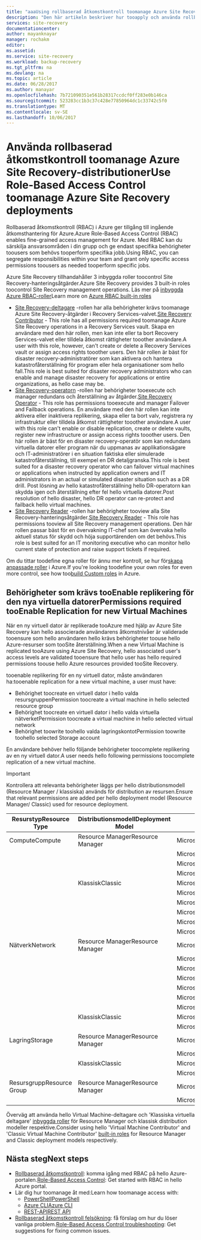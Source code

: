 ```yaml
---
title: "aaaUsing rollbaserad åtkomstkontroll toomanage Azure Site Recovery | Microsoft Docs"
description: "Den här artikeln beskriver hur tooapply och använda rollbaserad åtkomstkontroll (RBAC) toomanage Azure Site Recovery-distributioner"
services: site-recovery
documentationcenter: 
author: mayanknayar
manager: rochakm
editor: 
ms.assetid: 
ms.service: site-recovery
ms.workload: backup-recovery
ms.tgt_pltfrm: na
ms.devlang: na
ms.topic: article
ms.date: 06/28/2017
ms.author: manayar
ms.openlocfilehash: 7b721090351e561b28317ccdcf0ff283e0b146ca
ms.sourcegitcommit: 523283cc1b3c37c428e77850964dc1c33742c5f0
ms.translationtype: MT
ms.contentlocale: sv-SE
ms.lasthandoff: 10/06/2017
---
```

# <a name="use-role-based-access-control-toomanage-azure-site-recovery-deployments"></a><span data-ttu-id="b4f0b-103">Använda rollbaserad åtkomstkontroll toomanage Azure Site Recovery-distributioner</span><span class="sxs-lookup"><span data-stu-id="b4f0b-103">Use Role-Based Access Control toomanage Azure Site Recovery deployments</span></span>

<span data-ttu-id="b4f0b-104">Rollbaserad åtkomstkontroll (RBAC) i Azure ger tillgång till ingående åtkomsthantering för Azure.</span><span class="sxs-lookup"><span data-stu-id="b4f0b-104">Azure Role-Based Access Control (RBAC) enables fine-grained access management for Azure.</span></span> <span data-ttu-id="b4f0b-105">Med RBAC kan du särskilja ansvarsområden i din grupp och ge endast specifika behörigheter toousers som behövs tooperform specifika jobb.</span><span class="sxs-lookup"><span data-stu-id="b4f0b-105">Using RBAC, you can segregate responsibilities within your team and grant only specific access permissions toousers as needed tooperform specific jobs.</span></span>

<span data-ttu-id="b4f0b-106">Azure Site Recovery tillhandahåller 3 inbyggda roller toocontrol Site Recovery-hanteringsåtgärder.</span><span class="sxs-lookup"><span data-stu-id="b4f0b-106">Azure Site Recovery provides 3 built-in roles toocontrol Site Recovery management operations.</span></span> <span data-ttu-id="b4f0b-107">Läs mer på [inbyggda Azure RBAC-roller](../active-directory/role-based-access-built-in-roles.md)</span><span class="sxs-lookup"><span data-stu-id="b4f0b-107">Learn more on [Azure RBAC built-in roles](../active-directory/role-based-access-built-in-roles.md)</span></span>

* <span data-ttu-id="b4f0b-108">[Site Recovery-deltagare](../active-directory/role-based-access-built-in-roles.md#site-recovery-contributor) -rollen har alla behörigheter krävs toomanage Azure Site Recovery-åtgärder i Recovery Services-valvet.</span><span class="sxs-lookup"><span data-stu-id="b4f0b-108">[Site Recovery Contributor](../active-directory/role-based-access-built-in-roles.md#site-recovery-contributor) - This role has all permissions required toomanage Azure Site Recovery operations in a Recovery Services vault.</span></span> <span data-ttu-id="b4f0b-109">Skapa en användare med den här rollen, men kan inte eller ta bort Recovery Services-valvet eller tilldela åtkomst rättigheter tooother användare.</span><span class="sxs-lookup"><span data-stu-id="b4f0b-109">A user with this role, however, can't create or delete a Recovery Services vault or assign access rights tooother users.</span></span> <span data-ttu-id="b4f0b-110">Den här rollen är bäst för disaster recovery-administratörer som kan aktivera och hantera katastrofåterställning för program eller hela organisationer som hello fall.</span><span class="sxs-lookup"><span data-stu-id="b4f0b-110">This role is best suited for disaster recovery administrators who can enable and manage disaster recovery for applications or entire organizations, as hello case may be.</span></span>
* <span data-ttu-id="b4f0b-111">[Site Recovery-operatorn](../active-directory/role-based-access-built-in-roles.md#site-recovery-operator) -rollen har behörigheter tooexecute och manager redundans och återställning av åtgärder.</span><span class="sxs-lookup"><span data-stu-id="b4f0b-111">[Site Recovery Operator](../active-directory/role-based-access-built-in-roles.md#site-recovery-operator) - This role has permissions tooexecute and manager Failover and Failback operations.</span></span> <span data-ttu-id="b4f0b-112">En användare med den här rollen kan inte aktivera eller inaktivera replikering, skapa eller ta bort valv, registrera ny infrastruktur eller tilldela åtkomst rättigheter tooother användare.</span><span class="sxs-lookup"><span data-stu-id="b4f0b-112">A user with this role can't enable or disable replication, create or delete vaults, register new infrastructure or assign access rights tooother users.</span></span> <span data-ttu-id="b4f0b-113">Den här rollen är bäst för en disaster recovery-operatör som kan redundans virtuella datorer eller program när du uppmanas av applikationsägare och IT-administratörer i en situation faktiska eller simulerade katastrofåterställning, till exempel en DR detaljgranska.</span><span class="sxs-lookup"><span data-stu-id="b4f0b-113">This role is best suited for a disaster recovery operator who can failover virtual machines or applications when instructed by application owners and IT administrators in an actual or simulated disaster situation such as a DR drill.</span></span> <span data-ttu-id="b4f0b-114">Post lösning av hello katastrofåterställning hello DR-operatorn kan skydda igen och återställning efter fel hello virtuella datorer.</span><span class="sxs-lookup"><span data-stu-id="b4f0b-114">Post resolution of hello disaster, hello DR operator can re-protect and failback hello virtual machines.</span></span>
* <span data-ttu-id="b4f0b-115">[Site Recovery Reader](../active-directory/role-based-access-built-in-roles.md#site-recovery-reader) -rollen har behörigheter tooview alla Site Recovery-hanteringsåtgärder.</span><span class="sxs-lookup"><span data-stu-id="b4f0b-115">[Site Recovery Reader](../active-directory/role-based-access-built-in-roles.md#site-recovery-reader) - This role has permissions tooview all Site Recovery management operations.</span></span> <span data-ttu-id="b4f0b-116">Den här rollen passar bäst för en övervakning IT-chef som kan övervaka hello aktuell status för skydd och höja supportärenden om det behövs.</span><span class="sxs-lookup"><span data-stu-id="b4f0b-116">This role is best suited for an IT monitoring executive who can monitor hello current state of protection and raise support tickets if required.</span></span>

<span data-ttu-id="b4f0b-117">Om du tittar toodefine egna roller för ännu mer kontroll, se hur för[skapa anpassade roller](../active-directory/role-based-access-control-custom-roles.md) i Azure.</span><span class="sxs-lookup"><span data-stu-id="b4f0b-117">If you're looking toodefine your own roles for even more control, see how too[build Custom roles](../active-directory/role-based-access-control-custom-roles.md) in Azure.</span></span>

## <a name="permissions-required-tooenable-replication-for-new-virtual-machines"></a><span data-ttu-id="b4f0b-118">Behörigheter som krävs tooEnable replikering för den nya virtuella datorer</span><span class="sxs-lookup"><span data-stu-id="b4f0b-118">Permissions required tooEnable Replication for new Virtual Machines</span></span>
<span data-ttu-id="b4f0b-119">När en ny virtuell dator är replikerade tooAzure med hjälp av Azure Site Recovery kan hello associerade användarens åtkomstnivåer är validerade tooensure som hello användaren hello krävs behörigheter toouse hello Azure-resurser som tooSite återställning.</span><span class="sxs-lookup"><span data-stu-id="b4f0b-119">When a new Virtual Machine is replicated tooAzure using Azure Site Recovery, hello associated user's access levels are validated tooensure that hello user has hello required permissions toouse hello Azure resources provided tooSite Recovery.</span></span>

<span data-ttu-id="b4f0b-120">tooenable replikering för en ny virtuell dator, måste användaren ha:</span><span class="sxs-lookup"><span data-stu-id="b4f0b-120">tooenable replication for a new virtual machine, a user must have:</span></span>
* <span data-ttu-id="b4f0b-121">Behörighet toocreate en virtuell dator i hello valda resursgruppen</span><span class="sxs-lookup"><span data-stu-id="b4f0b-121">Permission toocreate a virtual machine in hello selected resource group</span></span>
* <span data-ttu-id="b4f0b-122">Behörighet toocreate en virtuell dator i hello valda virtuella nätverket</span><span class="sxs-lookup"><span data-stu-id="b4f0b-122">Permission toocreate a virtual machine in hello selected virtual network</span></span>
* <span data-ttu-id="b4f0b-123">Behörighet toowrite toohello valda lagringskontot</span><span class="sxs-lookup"><span data-stu-id="b4f0b-123">Permission toowrite toohello selected Storage account</span></span>

<span data-ttu-id="b4f0b-124">En användare behöver hello följande behörigheter toocomplete replikering av en ny virtuell dator.</span><span class="sxs-lookup"><span data-stu-id="b4f0b-124">A user needs hello following permissions toocomplete replication of a new virtual machine.</span></span>

> [!IMPORTANT]
><span data-ttu-id="b4f0b-125">Kontrollera att relevanta behörigheter läggs per hello distributionsmodell (Resource Manager / klassiska) används för distribution av resursen.</span><span class="sxs-lookup"><span data-stu-id="b4f0b-125">Ensure that relevant permissions are added per hello deployment model (Resource Manager/ Classic) used for resource deployment.</span></span>

| <span data-ttu-id="b4f0b-126">**Resurstyp**</span><span class="sxs-lookup"><span data-stu-id="b4f0b-126">**Resource Type**</span></span> | <span data-ttu-id="b4f0b-127">**Distributionsmodell**</span><span class="sxs-lookup"><span data-stu-id="b4f0b-127">**Deployment Model**</span></span> | <span data-ttu-id="b4f0b-128">**Behörighet**</span><span class="sxs-lookup"><span data-stu-id="b4f0b-128">**Permission**</span></span> |
| --- | --- | --- |
| <span data-ttu-id="b4f0b-129">Compute</span><span class="sxs-lookup"><span data-stu-id="b4f0b-129">Compute</span></span> | <span data-ttu-id="b4f0b-130">Resource Manager</span><span class="sxs-lookup"><span data-stu-id="b4f0b-130">Resource Manager</span></span> | <span data-ttu-id="b4f0b-131">Microsoft.Compute/availabilitySets/read</span><span class="sxs-lookup"><span data-stu-id="b4f0b-131">Microsoft.Compute/availabilitySets/read</span></span> |
|  |  | <span data-ttu-id="b4f0b-132">Microsoft.Compute/virtualMachines/read</span><span class="sxs-lookup"><span data-stu-id="b4f0b-132">Microsoft.Compute/virtualMachines/read</span></span> |
|  |  | <span data-ttu-id="b4f0b-133">Microsoft.Compute/virtualMachines/write</span><span class="sxs-lookup"><span data-stu-id="b4f0b-133">Microsoft.Compute/virtualMachines/write</span></span> |
|  |  | <span data-ttu-id="b4f0b-134">Microsoft.Compute/virtualMachines/delete</span><span class="sxs-lookup"><span data-stu-id="b4f0b-134">Microsoft.Compute/virtualMachines/delete</span></span> |
|  | <span data-ttu-id="b4f0b-135">Klassisk</span><span class="sxs-lookup"><span data-stu-id="b4f0b-135">Classic</span></span> | <span data-ttu-id="b4f0b-136">Microsoft.ClassicCompute/domainNames/read</span><span class="sxs-lookup"><span data-stu-id="b4f0b-136">Microsoft.ClassicCompute/domainNames/read</span></span> |
|  |  | <span data-ttu-id="b4f0b-137">Microsoft.ClassicCompute/domainNames/write</span><span class="sxs-lookup"><span data-stu-id="b4f0b-137">Microsoft.ClassicCompute/domainNames/write</span></span> |
|  |  | <span data-ttu-id="b4f0b-138">Microsoft.ClassicCompute/domainNames/delete</span><span class="sxs-lookup"><span data-stu-id="b4f0b-138">Microsoft.ClassicCompute/domainNames/delete</span></span> |
|  |  | <span data-ttu-id="b4f0b-139">Microsoft.ClassicCompute/virtualMachines/read</span><span class="sxs-lookup"><span data-stu-id="b4f0b-139">Microsoft.ClassicCompute/virtualMachines/read</span></span> |
|  |  | <span data-ttu-id="b4f0b-140">Microsoft.ClassicCompute/virtualMachines/write</span><span class="sxs-lookup"><span data-stu-id="b4f0b-140">Microsoft.ClassicCompute/virtualMachines/write</span></span> |
|  |  | <span data-ttu-id="b4f0b-141">Microsoft.ClassicCompute/virtualMachines/delete</span><span class="sxs-lookup"><span data-stu-id="b4f0b-141">Microsoft.ClassicCompute/virtualMachines/delete</span></span> |
| <span data-ttu-id="b4f0b-142">Nätverk</span><span class="sxs-lookup"><span data-stu-id="b4f0b-142">Network</span></span> | <span data-ttu-id="b4f0b-143">Resource Manager</span><span class="sxs-lookup"><span data-stu-id="b4f0b-143">Resource Manager</span></span> | <span data-ttu-id="b4f0b-144">Microsoft.Network/networkInterfaces/read</span><span class="sxs-lookup"><span data-stu-id="b4f0b-144">Microsoft.Network/networkInterfaces/read</span></span> |
|  |  | <span data-ttu-id="b4f0b-145">Microsoft.Network/networkInterfaces/write</span><span class="sxs-lookup"><span data-stu-id="b4f0b-145">Microsoft.Network/networkInterfaces/write</span></span> |
|  |  | <span data-ttu-id="b4f0b-146">Microsoft.Network/networkInterfaces/delete</span><span class="sxs-lookup"><span data-stu-id="b4f0b-146">Microsoft.Network/networkInterfaces/delete</span></span> |
|  |  | <span data-ttu-id="b4f0b-147">Microsoft.Network/networkInterfaces/join/action</span><span class="sxs-lookup"><span data-stu-id="b4f0b-147">Microsoft.Network/networkInterfaces/join/action</span></span> |
|  |  | <span data-ttu-id="b4f0b-148">Microsoft.Network/virtualNetworks/read</span><span class="sxs-lookup"><span data-stu-id="b4f0b-148">Microsoft.Network/virtualNetworks/read</span></span> |
|  |  | <span data-ttu-id="b4f0b-149">Microsoft.Network/virtualNetworks/subnets/read</span><span class="sxs-lookup"><span data-stu-id="b4f0b-149">Microsoft.Network/virtualNetworks/subnets/read</span></span> |
|  |  | <span data-ttu-id="b4f0b-150">Microsoft.Network/virtualNetworks/subnets/join/action</span><span class="sxs-lookup"><span data-stu-id="b4f0b-150">Microsoft.Network/virtualNetworks/subnets/join/action</span></span> |
|  | <span data-ttu-id="b4f0b-151">Klassisk</span><span class="sxs-lookup"><span data-stu-id="b4f0b-151">Classic</span></span> | <span data-ttu-id="b4f0b-152">Microsoft.ClassicNetwork/virtualNetworks/read</span><span class="sxs-lookup"><span data-stu-id="b4f0b-152">Microsoft.ClassicNetwork/virtualNetworks/read</span></span> |
|  |  | <span data-ttu-id="b4f0b-153">Microsoft.ClassicNetwork/virtualNetworks/join/action</span><span class="sxs-lookup"><span data-stu-id="b4f0b-153">Microsoft.ClassicNetwork/virtualNetworks/join/action</span></span> |
| <span data-ttu-id="b4f0b-154">Lagring</span><span class="sxs-lookup"><span data-stu-id="b4f0b-154">Storage</span></span> | <span data-ttu-id="b4f0b-155">Resource Manager</span><span class="sxs-lookup"><span data-stu-id="b4f0b-155">Resource Manager</span></span> | <span data-ttu-id="b4f0b-156">Microsoft.Storage/storageAccounts/read</span><span class="sxs-lookup"><span data-stu-id="b4f0b-156">Microsoft.Storage/storageAccounts/read</span></span> |
|  |  | <span data-ttu-id="b4f0b-157">Microsoft.Storage/storageAccounts/listkeys/action</span><span class="sxs-lookup"><span data-stu-id="b4f0b-157">Microsoft.Storage/storageAccounts/listkeys/action</span></span> |
|  | <span data-ttu-id="b4f0b-158">Klassisk</span><span class="sxs-lookup"><span data-stu-id="b4f0b-158">Classic</span></span> | <span data-ttu-id="b4f0b-159">Microsoft.ClassicStorage/storageAccounts/read</span><span class="sxs-lookup"><span data-stu-id="b4f0b-159">Microsoft.ClassicStorage/storageAccounts/read</span></span> |
|  |  | <span data-ttu-id="b4f0b-160">Microsoft.ClassicStorage/storageAccounts/listKeys/action</span><span class="sxs-lookup"><span data-stu-id="b4f0b-160">Microsoft.ClassicStorage/storageAccounts/listKeys/action</span></span> |
| <span data-ttu-id="b4f0b-161">Resursgrupp</span><span class="sxs-lookup"><span data-stu-id="b4f0b-161">Resource Group</span></span> | <span data-ttu-id="b4f0b-162">Resource Manager</span><span class="sxs-lookup"><span data-stu-id="b4f0b-162">Resource Manager</span></span> | <span data-ttu-id="b4f0b-163">Microsoft.Resources/deployments/*</span><span class="sxs-lookup"><span data-stu-id="b4f0b-163">Microsoft.Resources/deployments/*</span></span> |
|  |  | <span data-ttu-id="b4f0b-164">Microsoft.Resources/subscriptions/resourceGroups/read</span><span class="sxs-lookup"><span data-stu-id="b4f0b-164">Microsoft.Resources/subscriptions/resourceGroups/read</span></span> |

<span data-ttu-id="b4f0b-165">Överväg att använda hello Virtual Machine-deltagare och 'Klassiska virtuella deltagare' [inbyggda roller](../active-directory/role-based-access-built-in-roles.md) för Resource Manager och klassisk distribution modeller respektive.</span><span class="sxs-lookup"><span data-stu-id="b4f0b-165">Consider using hello 'Virtual Machine Contributor' and 'Classic Virtual Machine Contributor' [built-in roles](../active-directory/role-based-access-built-in-roles.md) for Resource Manager and Classic deployment models respectively.</span></span>

## <a name="next-steps"></a><span data-ttu-id="b4f0b-166">Nästa steg</span><span class="sxs-lookup"><span data-stu-id="b4f0b-166">Next steps</span></span>
* <span data-ttu-id="b4f0b-167">[Rollbaserad åtkomstkontroll](../active-directory/role-based-access-control-configure.md): komma igång med RBAC på hello Azure-portalen.</span><span class="sxs-lookup"><span data-stu-id="b4f0b-167">[Role-Based Access Control](../active-directory/role-based-access-control-configure.md): Get started with RBAC in hello Azure portal.</span></span>
* <span data-ttu-id="b4f0b-168">Lär dig hur toomanage åt med:</span><span class="sxs-lookup"><span data-stu-id="b4f0b-168">Learn how toomanage access with:</span></span>
  * [<span data-ttu-id="b4f0b-169">PowerShell</span><span class="sxs-lookup"><span data-stu-id="b4f0b-169">PowerShell</span></span>](../active-directory/role-based-access-control-manage-access-powershell.md)
  * [<span data-ttu-id="b4f0b-170">Azure CLI</span><span class="sxs-lookup"><span data-stu-id="b4f0b-170">Azure CLI</span></span>](../active-directory/role-based-access-control-manage-access-azure-cli.md)
  * [<span data-ttu-id="b4f0b-171">REST-API</span><span class="sxs-lookup"><span data-stu-id="b4f0b-171">REST API</span></span>](../active-directory/role-based-access-control-manage-access-rest.md)
* <span data-ttu-id="b4f0b-172">[Rollbaserad åtkomstkontroll felsökning](../active-directory/role-based-access-control-troubleshooting.md): få förslag om hur du löser vanliga problem.</span><span class="sxs-lookup"><span data-stu-id="b4f0b-172">[Role-Based Access Control troubleshooting](../active-directory/role-based-access-control-troubleshooting.md): Get suggestions for fixing common issues.</span></span>
